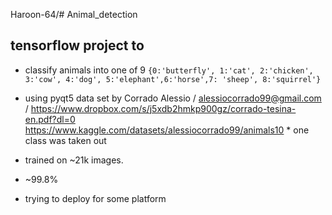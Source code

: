 Haroon-64/# Animal_detection

## tensorflow project to
* classify animals into one of 9 `{0:'butterfly', 1:'cat', 2:'chicken', 3:'cow', 4:'dog', 5:'elephant',6:'horse',7: 'sheep', 8:'squirrel'}`
* using pyqt5
data set by Corrado Alessio / alessiocorrado99@gmail.com / https://www.dropbox.com/s/j5xdb2hmkp900gz/corrado-tesina-en.pdf?dl=0
https://www.kaggle.com/datasets/alessiocorrado99/animals10       * one class was taken out

* trained on ~21k images.
* ~99.8%

* trying to deploy for some platform